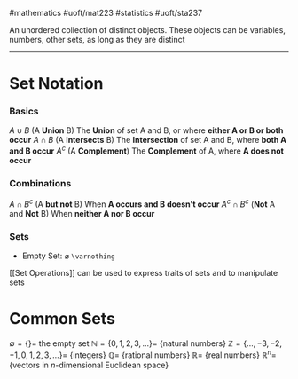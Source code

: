 #mathematics #uoft/mat223 #statistics #uoft/sta237 

An unordered collection of distinct objects. These objects can be variables, numbers, other sets, as long as they are distinct

---
# Set Notation
### Basics
$A\cup B$ (A **Union** B) 
	The **Union** of set A and B, or where **either A or B or both occur**
$A\cap B$ (A **Intersects** B)
	The **Intersection** of set A and B, where **both A and B occur**
$A^c$ (A **Complement**)
	The **Complement** of A, where **A does not occur**

### Combinations 
$A\cap B^c$ (A **but not** B)
	When **A occurs and B doesn't occur**
$A^{c}\cap B^c$ (**Not** A and **Not** B)
	When **neither A nor B occur**

### Sets
- Empty Set: $\varnothing$ `\varnothing`

[[Set Operations]] can be used to express traits of sets and to manipulate sets

# Common Sets
$\emptyset = \{\} =$ the empty set
$\mathbb{N} = \{0,1,2,3,...\} =$ {natural numbers}
$\mathbb{Z} = \{...,-3,-2,-1,0,1,2,3,...\} =$ {integers}
$\mathbb{Q} =$ {rational numbers}
$\mathbb{R} =$ {real numbers}
$\mathbb{R}^{n}=${vectors in *n*-dimensional Euclidean space}
